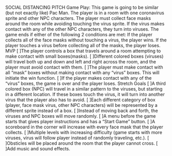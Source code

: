 SOCIAL DISTANCING PITCH
Game Play:
This game is going to be similar (but not exactly like) Pac Man.
The player is in a room with one coronavirus sprite and other NPC characters.
The player must collect face masks around the room while avoiding touching the virus sprite.
If the virus makes contact with any of the other NPC characters, they turn into viruses.
The game ends if either of the following 2 conditions are met:
If the player collects all of the face masks without touching a virus, the player wins.
If the player touches a virus before collecting all of the masks, the player loses.
MVP
[ ]The player controls a box that travels around a room attempting to make contact with small boxes(masks).
[ ]Different colored boxes (viruses) will travel both up and down and left and right across the room, and the player must avoid contact with them.
[ ]The player must make contact with all “mask” boxes without making contact with any “virus” boxes. This will initiate the win function.
[ ]If the player makes contact with any of the “virus” boxes, the game is over and the player loses.
Stretch Goals
[ ]A third colored box (NPC) will travel in a similar pattern to the viruses, but starting in a different location. If these boxes touch the virus, it will turn into another virus that the player also has to avoid.
[ ]Each different category of box (player, face mask virus, other NPC characters) will be represented by a different sprite instead of a box.
[ ]Instead of moving back and forth, the viruses and NPC boxes will move randomly.
[ ]A menu before the game starts that gives player instructions and has a “Start Game” button.
[ ]A scoreboard in the corner will increase with every face mask that the player collects.
[ ]Multiple levels with increasing difficulty (game starts with more viruses, virus will follow player instead of randomly traveling, etc.).
[ ]Obsticles will be placed around the room that the player cannot cross.
[ ]Add music and sound effects.
